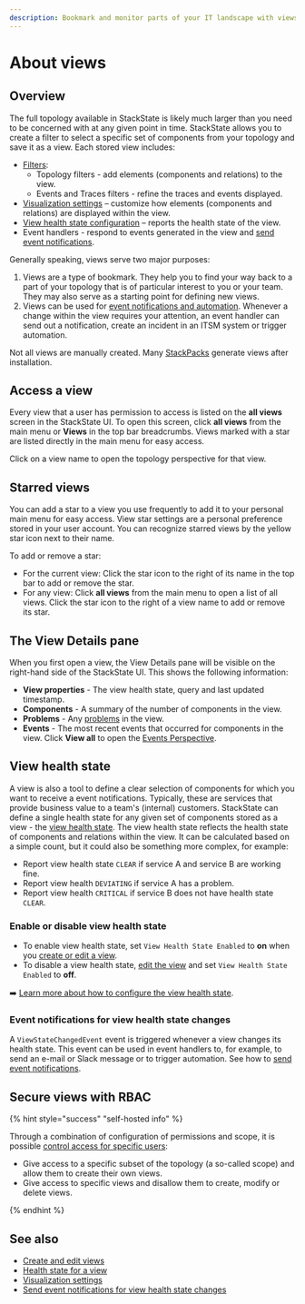 ```yaml
---
description: Bookmark and monitor parts of your IT landscape with views
---
```


# About views

## Overview

The full topology available in StackState is likely much larger than you need to be concerned with at any given point in time. StackState allows you to create a filter to select a specific set of components from your topology and save it as a view. Each stored view includes:

* [Filters](../filters.md):
  * Topology filters - add elements \(components and relations\) to the view.
  * Events and Traces filters - refine the traces and events displayed.
* [Visualization settings](visualization_settings.md) – customize how elements \(components and relations\) are displayed within the view.
* [View health state configuration](about_views.md#view-health-state) – reports the health state of the view.
* Event handlers - respond to events generated in the view and [send event notifications](../../metrics-and-events/send-event-notifications.md).

Generally speaking, views serve two major purposes:

1. Views are a type of bookmark. They help you to find your way back to a part of your topology that is of particular interest to you or your team. They may also serve as a starting point for defining new views.
2. Views can be used for [event notifications and automation](../../metrics-and-events/send-event-notifications.md). Whenever a change within the view requires your attention, an event handler can send out a notification, create an incident in an ITSM system or trigger automation.

Not all views are manually created. Many [StackPacks](../../../stackpacks/about-stackpacks.md) generate views after installation.

## Access a view

Every view that a user has permission to access is listed on the **all views** screen in the StackState UI. To open this screen, click **all views** from the main menu or **Views** in the top bar breadcrumbs. Views marked with a star are listed directly in the main menu for easy access.

Click on a view name to open the topology perspective for that view.

## Starred views

You can add a star to a view you use frequently to add it to your personal main menu for easy access. View star settings are a personal preference stored in your user account. You can recognize starred views by the yellow star icon next to their name.

To add or remove a star:

* For the current view: Click the star icon to the right of its name in the top bar to add or remove the star.
* For any view: Click **all views** from the main menu to open a list of all views. Click the star icon to the right of a view name to add or remove its star.

## The View Details pane

When you first open a view, the View Details pane will be visible on the right-hand side of the StackState UI. This shows the following information:

* **View properties** - The view health state, query and last updated timestamp.
* **Components** - A summary of the number of components in the view.
* **Problems** - Any [problems](../../problem-analysis/problems.md) in the view.
* **Events** - The most recent events that occurred for components in the view. Click **View all** to open the [Events Perspective](../perspectives/events_perspective.md).

## View health state

A view is also a tool to define a clear selection of components for which you want to receive a event notifications. Typically, these are services that provide business value to a team's \(internal\) customers. StackState can define a single health state for any given set of components stored as a view - the [view health state](../../health-state/health-state-in-stackstate.md#view-health-state). The view health state reflects the health state of components and relations within the view. It can be calculated based on a simple count, but it could also be something more complex, for example:

* Report view health state `CLEAR` if service A and service B are working fine.
* Report view health `DEVIATING` if service A has a problem.
* Report view health `CRITICAL` if service B does not have health state `CLEAR`.

### Enable or disable view health state

* To enable view health state, set `View Health State Enabled` to **on** when you [create or edit a view](create_edit_views.md).
* To disable a view health state, [edit the view](about_views.md#delete-or-edit-a-view) and set `View Health State Enabled` to **off**.

➡️ [Learn more about how to configure the view health state](../../health-state/configure-view-health.md).

### Event notifications for view health state changes

A `ViewStateChangedEvent` event is triggered whenever a view changes its health state. This event can be used in event handlers to, for example, to send an e-mail or Slack message or to trigger automation. See how to [send event notifications](../../metrics-and-events/send-event-notifications.md).

## Secure views with RBAC

{% hint style="success" "self-hosted info" %}

Through a combination of configuration of permissions and scope, it is possible [control access for specific users](../../../configure/security/rbac/role_based_access_control.md):

* Give access to a specific subset of the topology \(a so-called scope\) and allow them to create their own views.
* Give access to specific views and disallow them to create, modify or delete views.

{% endhint %}

## See also

* [Create and edit views](create_edit_views.md)
* [Health state for a view](../../health-state/health-state-in-stackstate.md#view-health-state)  
* [Visualization settings](visualization_settings.md)
* [Send event notifications for view health state changes](../../metrics-and-events/send-event-notifications.md)
